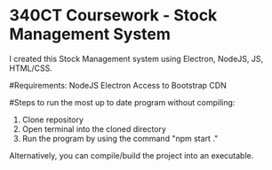 # 340CT Coursework - Stock Management System
I created this Stock Management system using Electron, NodeJS, JS, HTML/CSS.

#Requirements:
NodeJS
Electron
Access to Bootstrap CDN

#Steps to run the most up to date program without compiling:
1) Clone repository
2) Open terminal into the cloned directory
3) Run the program by using the command "npm start ."

Alternatively, you can compile/build the project into an executable.
